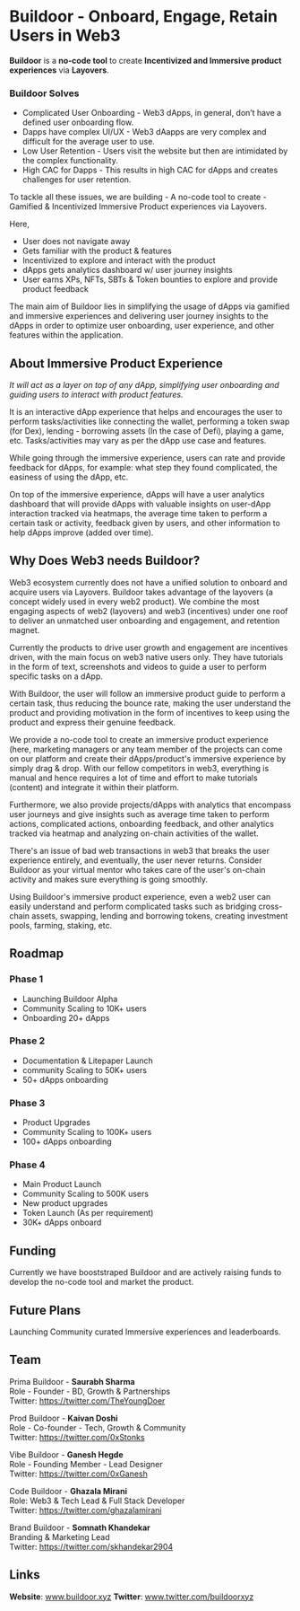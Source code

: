 # Buildoor - Onboard, Engage, Retain Users in Web3

**Buildoor** is a **no-code tool** to create **Incentivized and Immersive product experiences** via **Layovers**.

### Buildoor Solves

- Complicated User Onboarding - Web3 dApps, in general, don’t have a defined user onboarding flow.
- Dapps have complex UI/UX - Web3 dAapps are very complex and difficult for the average user to use.
- Low User Retention - Users visit the website but then are intimidated by the complex functionality.
- High CAC for Dapps - This results in high CAC for dApps and creates challenges for user retention.

To tackle all these issues, we are building - A no-code tool to create - Gamified & Incentivized Immersive Product experiences via Layovers. 

Here,
- User does not navigate away
 - Gets familiar with the product & features
- Incentivized to explore and interact with the product
- dApps gets analytics dashboard w/ user journey insights
- User earns XPs, NFTs, SBTs & Token bounties to explore and provide product feedback

The main aim of Buildoor lies in simplifying the usage of dApps via gamified and immersive experiences and delivering user journey insights to the dApps in order to optimize user onboarding, user experience, and other features within the application.

## About Immersive Product Experience

_It will act as a layer on top of any dApp, simplifying user onboarding and guiding users to interact with product features._

It is an interactive dApp experience that helps and encourages the user to perform tasks/activities like connecting the wallet, performing a token swap (for Dex), lending - borrowing assets (In the case of Defi), playing a game, etc. Tasks/activities may vary as per the dApp use case and features.

While going through the immersive experience, users can rate and provide feedback for dApps, for example: what step they found complicated, the easiness of using the dApp, etc.

On top of the immersive experience, dApps will have a user analytics dashboard that will provide dApps with valuable insights on user-dApp interaction tracked via heatmaps, the average time taken to perform a certain task or activity, feedback given by users, and other information to help dApps improve (added over time).

## Why Does Web3 needs Buildoor?

Web3 ecosystem currently does not have a unified solution to onboard and acquire users via Layovers. Buildoor takes advantage of the layovers (a concept widely used in every web2 product). We combine the most engaging aspects of web2 (layovers) and web3 (incentives) under one roof to deliver an unmatched user onboarding and engagement, and retention magnet.

Currently the products to drive user growth and engagement are incentives driven, with the main focus on web3 native users only. They have tutorials in the form of text, screenshots and videos to guide a user to perform specific tasks on a dApp. 

With Buildoor, the user will follow an immersive product guide to perform a certain task, thus reducing the bounce rate, making the user understand the product and providing motivation in the form of incentives to keep using the product and express their genuine feedback. 

We provide a no-code tool to create an immersive product experience (here, marketing managers or any team member of the projects can come on our platform and create their dApps/product's immersive experience by simply drag & drop. With our fellow competitors in web3, everything is manual and hence requires a lot of time and effort to make tutorials (content) and integrate it within their platform. 

Furthermore, we also provide projects/dApps with analytics that encompass user journeys and give insights such as average time taken to perform actions, complicated actions, onboarding feedback, and other analytics tracked via heatmap and analyzing on-chain activities of the wallet. 

There's an issue of bad web transactions in web3 that breaks the user experience entirely, and eventually, the user never returns. Consider Buildoor as your virtual mentor who takes care of the user's on-chain activity and makes sure everything is going smoothly. 

Using Buildoor's immersive product experience, even a web2 user can easily understand and perform complicated tasks such as bridging cross-chain assets, swapping, lending and borrowing tokens, creating investment pools, farming, staking, etc.

## Roadmap

### Phase 1
- Launching Buildoor Alpha
- Community Scaling to 10K+ users
- Onboarding 20+ dApps

### Phase 2
- Documentation & Litepaper Launch
- community Scaling to 50K+ users
- 50+ dApps onboarding

### Phase 3
- Product Upgrades
- Community Scaling to 100K+ users
- 100+ dApps onboarding

### Phase 4
- Main Product Launch
- Community Scaling to 500K users
- New product upgrades
- Token Launch (As per requirement)
- 30K+ dApps onboard


## Funding
Currently we have booststraped Buildoor and are actively raising funds to develop the no-code tool and market the product. 

## Future Plans

Launching Community curated Immersive experiences and leaderboards. 


## Team 

Prima Buildoor - **Saurabh Sharma** \
Role - Founder - BD, Growth & Partnerships \
Twitter: https://twitter.com/TheYoungDoer 

Prod Buildoor - **Kaivan Doshi** \
Role - Co-founder - Tech, Growth & Community \
Twitter:  https://twitter.com/0xStonks

Vibe Buildoor - **Ganesh Hegde** \
Role - Founding Member - Lead Designer \
Twitter: https://twitter.com/0xGanesh 

Code Buildoor - **Ghazala Mirani** \
Role: Web3 & Tech Lead & Full Stack Developer \
Twitter: https://twitter.com/ghazalamirani

Brand Buildoor - **Somnath Khandekar** \
Branding & Marketing Lead \
Twitter: https://twitter.com/skhandekar2904

## Links
**Website**: www.buildoor.xyz
**Twitter**: www.twitter.com/buildoorxyz 
 

